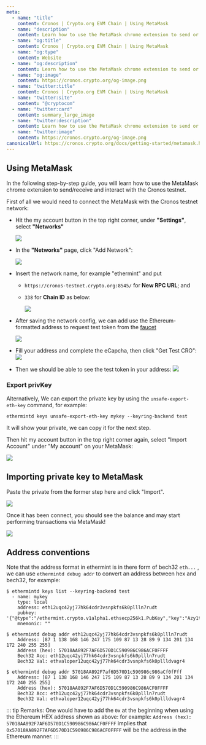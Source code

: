```yaml
---
meta:
  - name: "title"
    content: Cronos | Crypto.org EVM Chain | Using MetaMask
  - name: "description"
    content: Learn how to use the MetaMask chrome extension to send or receive and interact with the Cronos testnet in this technical documentation.
  - name: "og:title"
    content: Cronos | Crypto.org EVM Chain | Using MetaMask
  - name: "og:type"
    content: Website
  - name: "og:description"
    content: Learn how to use the MetaMask chrome extension to send or receive and interact with the Cronos testnet in this technical documentation.
  - name: "og:image"
    content: https://cronos.crypto.org/og-image.png
  - name: "twitter:title"
    content: Cronos | Crypto.org EVM Chain | Using MetaMask
  - name: "twitter:site"
    content: "@cryptocom"
  - name: "twitter:card"
    content: summary_large_image
  - name: "twitter:description"
    content: Learn how to use the MetaMask chrome extension to send or receive and interact with the Cronos testnet in this technical documentation.
  - name: "twitter:image"
    content: https://cronos.crypto.org/og-image.png
canonicalUrl: https://cronos.crypto.org/docs/getting-started/metamask.html
---
```


## Using MetaMask

In the following step-by-step guide, you will learn how to use the MetaMask chrome extension to send/receive and interact with the Cronos testnet.

First of all we would need to connect the MetaMask with the Cronos testnet network:

- Hit the my account button in the top right corner, under **"Settings"**, select **"Networks"**

    <img src="./assets/1.png" />

- In the **"Networks"** page, click "Add Network":

    <img src="./assets/2.png" />

- Insert the network name, for example "ethermint" and put 
  - `https://cronos-testnet.crypto.org:8545/` for **New RPC URL**; and 
  - `338` for **Chain ID** as below:

    <img src="./assets/3.png" />

- After saving the network config, we can add use the Ethereum-formatted address to request test token from the [faucet](https://cronos.crypto.org/faucet)

     <img src="./assets/7.png" />

- Fill your address and complete the eCapcha, then click "Get Test CRO":
    <img src="./assets/8.png" />

- Then we should be able to see the test token in your address: 
    <img src="./assets/9.png" />
### Export privKey

Alternatively, We can export the private key by using the `unsafe-export-eth-key` command, for example:

```
ethermintd keys unsafe-export-eth-key mykey --keyring-backend test
```

It will show your private, we can copy it for the next step.

Then hit my account button in the top right corner again, select "Import Account" under "My account" on your MetaMask:

<img src="./assets/4.png" />

## Importing private key to MetaMask

Paste the private from the former step here and click "Import".

<img src="./assets/5.png" />

Once it has been connect, you should see the balance and may start performing transactions via MetaMask!

<img src="./assets/6.png" />

## Address conventions

Note that the address format in ethermint is in there form of bech32 `eth...` , we can use `ethermintd debug addr` to convert an address between hex and bech32, for example:

```
$ ethermintd keys list --keyring-backend test
  - name: mykey
    type: local
    address: eth12uqc42yj77hk64cdr3vsnpkfs6k0pllln7rudt
    pubkey: '{"@type":"/ethermint.crypto.v1alpha1.ethsecp256k1.PubKey","key":"Azy1tg0wZKRdQ7sd9mICzteCstGThiodZtQqlVT9Amlc"}'
    mnemonic: ""

$ ethermintd debug addr eth12uqc42yj77hk64cdr3vsnpkfs6k0pllln7rudt
    Address: [87 1 138 168 146 247 175 109 87 13 28 89 9 134 201 134 172 240 255 255]
    Address (hex): 57018AA892F7AF6D570D1C590986C986ACF0FFFF
    Bech32 Acc: eth12uqc42yj77hk64cdr3vsnpkfs6k0pllln7rudt
    Bech32 Val: ethvaloper12uqc42yj77hk64cdr3vsnpkfs6k0pllldvagr4

$ ethermintd debug addr 57018AA892F7af6D570D1c590986c986aCf0fFff
    Address: [87 1 138 168 146 247 175 109 87 13 28 89 9 134 201 134 172 240 255 255]
    Address (hex): 57018AA892F7AF6D570D1C590986C986ACF0FFFF
    Bech32 Acc: eth12uqc42yj77hk64cdr3vsnpkfs6k0pllln7rudt
    Bech32 Val: ethvaloper12uqc42yj77hk64cdr3vsnpkfs6k0pllldvagr4
```

::: tip Remarks:
One would have to add the `0x` at the beginning when using the Ethereum HEX address shown as above: for example:
`Address (hex): 57018AA892F7AF6D570D1C590986C986ACF0FFFF` implies that `0x57018AA892F7AF6D570D1C590986C986ACF0FFFF` will be the address in the Ethereum manner.
:::
